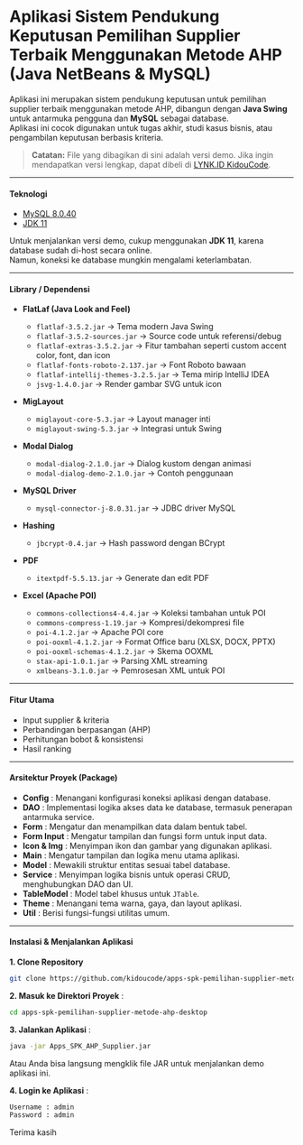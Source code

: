 # Aplikasi Sistem Pendukung Keputusan Pemilihan Supplier Terbaik Menggunakan Metode AHP (Java NetBeans & MySQL)

Aplikasi ini merupakan sistem pendukung keputusan untuk pemilihan supplier terbaik menggunakan metode AHP, dibangun dengan **Java Swing** untuk antarmuka pengguna dan **MySQL** sebagai database.  
Aplikasi ini cocok digunakan untuk tugas akhir, studi kasus bisnis, atau pengambilan keputusan berbasis kriteria.  

> **Catatan:** File yang dibagikan di sini adalah versi demo. Jika ingin mendapatkan versi lengkap, dapat dibeli di [LYNK.ID KidouCode](https://lynk.id/kidoucode).

---

#### **Teknologi**
- [MySQL 8.0.40](https://downloads.mysql.com/archives/get/p/25/file/mysql-installer-community-8.0.40.0.msi)  
- [JDK 11](https://www.oracle.com/id/java/technologies/javase/jdk11-archive-downloads.html)  

Untuk menjalankan versi demo, cukup menggunakan **JDK 11**, karena database sudah di-host secara online.  
Namun, koneksi ke database mungkin mengalami keterlambatan.

---

#### **Library / Dependensi**

- **FlatLaf (Java Look and Feel)**  
  - `flatlaf-3.5.2.jar` → Tema modern Java Swing  
  - `flatlaf-3.5.2-sources.jar` → Source code untuk referensi/debug  
  - `flatlaf-extras-3.5.2.jar` → Fitur tambahan seperti custom accent color, font, dan icon  
  - `flatlaf-fonts-roboto-2.137.jar` → Font Roboto bawaan  
  - `flatlaf-intellij-themes-3.2.5.jar` → Tema mirip IntelliJ IDEA  
  - `jsvg-1.4.0.jar` → Render gambar SVG untuk icon  

- **MigLayout**  
  - `miglayout-core-5.3.jar` → Layout manager inti  
  - `miglayout-swing-5.3.jar` → Integrasi untuk Swing  

- **Modal Dialog**  
  - `modal-dialog-2.1.0.jar` → Dialog kustom dengan animasi  
  - `modal-dialog-demo-2.1.0.jar` → Contoh penggunaan  

- **MySQL Driver**  
  - `mysql-connector-j-8.0.31.jar` → JDBC driver MySQL 

- **Hashing**  
  - `jbcrypt-0.4.jar` → Hash password dengan BCrypt  

- **PDF**  
  - `itextpdf-5.5.13.jar` → Generate dan edit PDF  

- **Excel (Apache POI)**  
  - `commons-collections4-4.4.jar` → Koleksi tambahan untuk POI  
  - `commons-compress-1.19.jar` → Kompresi/dekompresi file  
  - `poi-4.1.2.jar` → Apache POI core  
  - `poi-ooxml-4.1.2.jar` → Format Office baru (XLSX, DOCX, PPTX)  
  - `poi-ooxml-schemas-4.1.2.jar` → Skema OOXML  
  - `stax-api-1.0.1.jar` → Parsing XML streaming  
  - `xmlbeans-3.1.0.jar` → Pemrosesan XML untuk POI  

---

#### **Fitur Utama**
- Input supplier & kriteria  
- Perbandingan berpasangan (AHP)  
- Perhitungan bobot & konsistensi  
- Hasil ranking  

---

#### **Arsitektur Proyek (Package)**
- **Config** : Menangani konfigurasi koneksi aplikasi dengan database.  
- **DAO** : Implementasi logika akses data ke database, termasuk penerapan antarmuka service.  
- **Form** : Mengatur dan menampilkan data dalam bentuk tabel.  
- **Form Input** : Mengatur tampilan dan fungsi form untuk input data.  
- **Icon & Img** : Menyimpan ikon dan gambar yang digunakan aplikasi.  
- **Main** : Mengatur tampilan dan logika menu utama aplikasi.  
- **Model** : Mewakili struktur entitas sesuai tabel database.  
- **Service** : Menyimpan logika bisnis untuk operasi CRUD, menghubungkan DAO dan UI.  
- **TableModel** : Model tabel khusus untuk `JTable`.  
- **Theme** : Menangani tema warna, gaya, dan layout aplikasi.  
- **Util** : Berisi fungsi-fungsi utilitas umum.  

---

#### **Instalasi & Menjalankan Aplikasi**

**1. Clone Repository**
```sh
git clone https://github.com/kidoucode/apps-spk-pemilihan-supplier-metode-ahp-desktop.git
```

**2. Masuk ke Direktori Proyek** :

```sh
cd apps-spk-pemilihan-supplier-metode-ahp-desktop
```

**3. Jalankan Aplikasi** :
```sh
java -jar Apps_SPK_AHP_Supplier.jar
```
Atau Anda bisa langsung mengklik file JAR untuk menjalankan demo aplikasi ini.

**4. Login ke Aplikasi** :
```sh
Username : admin
Password : admin
```
Terima kasih

